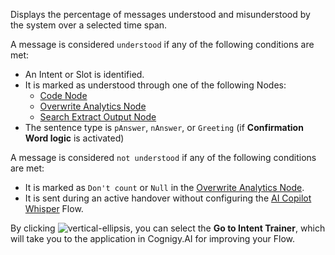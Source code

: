 Displays the percentage of messages understood and misunderstood by the system over a selected time span.

A message is considered `understood` if any of the following conditions are met:

- An Intent or Slot is identified.
- It is marked as understood through one of the following Nodes:
    - [Code Node](https://docs.cognigy.com/ai/build/node-reference/basic/code/analytics-data.md)
    - [Overwrite Analytics Node](https://docs.cognigy.com/ai/build/node-reference/analytics/overwrite-analytics.md)
    - [Search Extract Output Node](https://docs.cognigy.com/ai/build/node-reference/other-nodes/search-extract-output.md)
- The sentence type is `pAnswer`, `nAnswer`, or `Greeting` (if **Confirmation Word logic** is activated)

A message is considered `not understood` if any of the following conditions are met:

- It is marked as `Don't count` or `Null` in the [Overwrite Analytics Node](https://docs.cognigy.com/ai/build/node-reference/analytics/overwrite-analytics.md).
- It is sent during an active handover without configuring the [AI Copilot Whisper](https://docs.cognigy.com/live-agent/assistants/ai-copilot-whisper.md) Flow.

By clicking ![vertical-ellipsis](https://docs.cognigy.com/_assets/icons/vertical-ellipsis.svg),
you can select the **Go to Intent Trainer**,
which will take you to the application in Cognigy.AI for improving your Flow.